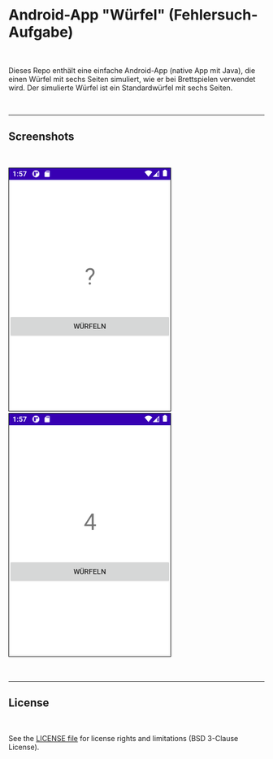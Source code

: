 # Android-App "Würfel" (Fehlersuch-Aufgabe) #

<br>

Dieses Repo enthält eine einfache Android-App (native App mit Java), die einen Würfel mit sechs Seiten simuliert, wie er bei Brettspielen verwendet wird. Der simulierte Würfel ist ein Standardwürfel mit sechs Seiten.

<br>

----

## Screenshots ##

<br>

![Screenshot 1](screenshot_1.png) &nbsp;&nbsp; ![Screenshot 1](screenshot_2.png)

<br>

----

## License ##

<br>

See the [LICENSE file](LICENSE.md) for license rights and limitations (BSD 3-Clause License).

<br>
